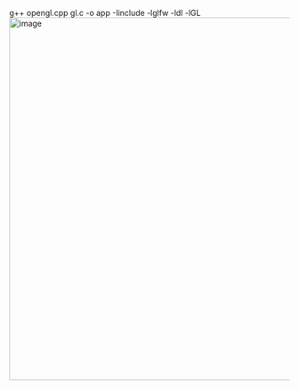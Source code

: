 g++ opengl.cpp gl.c -o app -Iinclude -lglfw -ldl -lGL
<img width="829" height="652" alt="image" src="https://github.com/user-attachments/assets/5f1db1f9-1738-4949-9c23-96109e71ed47" />
